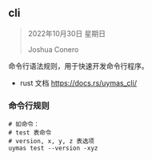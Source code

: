 ## cli

> 2022年10月30日 星期日
>
> Joshua Conero





命令行语法规则，用于快速开发命令行程序。

- rust 文档  https://docs.rs/uymas_cli/





### 命令行规则

```shell
# 如命令：
# test 表命令
# version, x, y, z 表选项
uymas test --version -xyz
```

